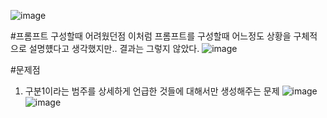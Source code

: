![image](https://github.com/user-attachments/assets/bbdea7d9-2051-441c-9b88-dc1817e8b2e2)

#프롬프트 구성할때 어려웠던점
이처럼 프롬프트를 구성할때 어느정도 상황을 구체적으로 설명헀다고 생각했지만..
결과는 그렇지 않았다.
![image](https://github.com/user-attachments/assets/f36780c2-2466-48dc-93d3-bfa3eed0db3c)

#문제점
1) 구분1이라는 범주를 상세하게 언급한 것들에 대해서만 생성해주는 문제
![image](https://github.com/user-attachments/assets/eaaca3bd-11c5-406e-815e-4924b9188b39)
![image](https://github.com/user-attachments/assets/f3973217-2340-4a1d-87b1-594e19684154)


